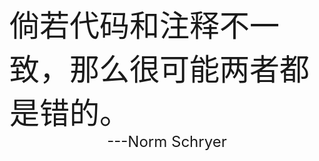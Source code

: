 <div style="display:flex;justify-content:center;margin-top:20%"><font size="40">倘若代码和注释不一致，那么很可能两者都是错的。</font></div>

<center><font size="5">---Norm Schryer</font></center>